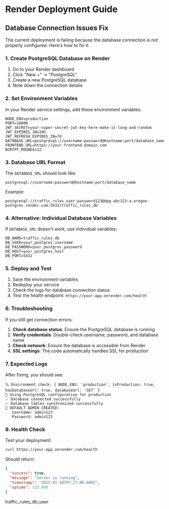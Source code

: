 # Render Deployment Guide

## Database Connection Issues Fix

The current deployment is failing because the database connection is not properly configured. Here's how to fix it:

### 1. Create PostgreSQL Database on Render

1. Go to your Render dashboard
2. Click "New +" → "PostgreSQL"
3. Create a new PostgreSQL database
4. Note down the connection details

### 2. Set Environment Variables

In your Render service settings, add these environment variables:

```
NODE_ENV=production
PORT=10000
JWT_SECRET=your-super-secret-jwt-key-here-make-it-long-and-random
JWT_EXPIRES_IN=24h
JWT_REFRESH_EXPIRES_IN=7d
DATABASE_URL=postgresql://username:password@hostname:port/database_name
FRONTEND_URL=https://your-frontend-domain.com
BCRYPT_ROUNDS=12
```

### 3. Database URL Format

The `DATABASE_URL` should look like:
```
postgresql://username:password@hostname:port/database_name
```

Example:
```
postgresql://traffic_rules_user:password123@dpg-abc123-a.oregon-postgres.render.com:5432/traffic_rules_db
```

### 4. Alternative: Individual Database Variables

If `DATABASE_URL` doesn't work, use individual variables:

```
DB_NAME=traffic_rules_db
DB_USER=your_postgres_username
DB_PASSWORD=your_postgres_password
DB_HOST=your_postgres_host
DB_PORT=5432
```

### 5. Deploy and Test

1. Save the environment variables
2. Redeploy your service
3. Check the logs for database connection status
4. Test the health endpoint: `https://your-app.onrender.com/health`

### 6. Troubleshooting

If you still get connection errors:

1. **Check database status**: Ensure the PostgreSQL database is running
2. **Verify credentials**: Double-check username, password, and database name
3. **Check network**: Ensure the database is accessible from Render
4. **SSL settings**: The code automatically handles SSL for production

### 7. Expected Logs

After fixing, you should see:
```
🔍 Environment check: { NODE_ENV: 'production', isProduction: true, hasDatabaseUrl: true, databaseUrl: 'SET' }
🐘 Using PostgreSQL configuration for production
✅ Database connected successfully
✅ Database tables synchronized successfully
🔑 DEFAULT ADMIN CREATED:
   Username: admin123
   Password: admin123
```

### 8. Health Check

Test your deployment:
```bash
curl https://your-app.onrender.com/health
```

Should return:
```json
{
  "success": true,
  "message": "Server is running",
  "timestamp": "2025-01-28T07:27:00.000Z",
  "uptime": 123.456
}
```



traffic_rules_db_user
